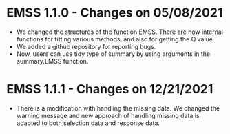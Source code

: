 # EMSS 1.1.0 - Changes on 05/08/2021

* We changed the structures of the function EMSS. There are now internal functions for fitting various methods, and also for getting the Q value. 
* We added a github repository for reporting bugs.
* Now, users can use tidy type of summary by using arguments in the summary.EMSS function.

# EMSS 1.1.1 - Changes on 12/21/2021

* There is a modification with handling the missing data. We changed the warning message and new approach of handling missing data is adapted to both selection data and response data. 